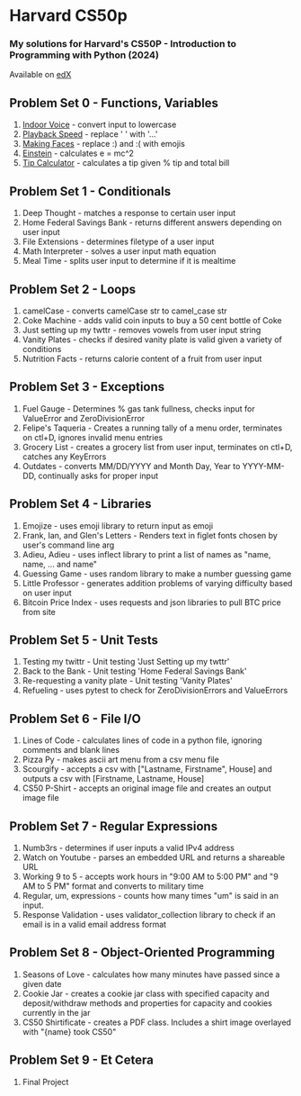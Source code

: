 # Harvard CS50p
### My solutions for Harvard's CS50P - Introduction to Programming with Python (2024)
Available on [edX](https://www.edx.org/learn/python/harvard-university-cs50-s-introduction-to-programming-with-python?index=product&objectID=course-2cc794d0-316d-42f7-bbfd-25c34e4cd5df&webview=false&campaign=CS50%27s+Introduction+to+Programming+with+Python&source=edX&product_category=course&placement_url=https%3A%2F%2Fwww.edx.org%2Flearn%2Fpython)


## Problem Set 0 - Functions, Variables
1. [Indoor Voice](../../indoor.py) - convert input to lowercase
2. [Playback Speed](../../playback.py) - replace ' ' with '...'
3. [Making Faces](../../faces.py) - replace :) and :( with emojis
4. [Einstein](/../../einstein.py) - calculates e = mc^2
5. [Tip Calculator](../../tip.py) - calculates a tip given % tip and total bill

## Problem Set 1 - Conditionals
1. Deep Thought - matches a response to certain user input
2. Home Federal Savings Bank - returns different answers depending on user input
3. File Extensions - determines filetype of a user input
4. Math Interpreter - solves a user input math equation
5. Meal Time - splits user input to determine if it is mealtime

## Problem Set 2 - Loops
1. camelCase - converts camelCase str to camel_case str
2. Coke Machine - adds valid coin inputs to buy a 50 cent bottle of Coke
3. Just setting up my twttr - removes vowels from user input string
4. Vanity Plates - checks if desired vanity plate is valid given a variety of conditions
5. Nutrition Facts - returns calorie content of a fruit from user input

## Problem Set 3 - Exceptions
1. Fuel Gauge - Determines % gas tank fullness, checks input for ValueError and ZeroDivisionError
2. Felipe's Taqueria - Creates a running tally of a menu order, terminates on ctl+D, ignores invalid menu entries
3. Grocery List - creates a grocery list from user input, terminates on ctl+D, catches any KeyErrors
4. Outdates - converts MM/DD/YYYY and Month Day, Year to YYYY-MM-DD, continually asks for proper input

## Problem Set 4 - Libraries
1. Emojize - uses emoji library to return input as emoji
2. Frank, Ian, and Glen's Letters - Renders text in figlet fonts chosen by user's command line arg
3. Adieu, Adieu - uses inflect library to print a list of names as "name, name, ... and name"
4. Guessing Game - uses random library to make a number guessing game
5. Little Professor - generates addition problems of varying difficulty based on user input
6. Bitcoin Price Index - uses requests and json libraries to pull BTC price from site

## Problem Set 5 - Unit Tests
1. Testing my twittr - Unit testing 'Just Setting up my twttr'
2. Back to the Bank - Unit testing 'Home Federal Savings Bank'
3. Re-requesting a vanity plate - Unit testing 'Vanity Plates'
4. Refueling - uses pytest to check for ZeroDivisionErrors and ValueErrors

## Problem Set 6 - File I/O
1. Lines of Code - calculates lines of code in a python file, ignoring comments and blank lines
2. Pizza Py - makes ascii art menu from a csv menu file
3. Scourgify - accepts a csv with ["Lastname, Firstname", House] and outputs a csv with [Firstname, Lastname, House]
4. CS50 P-Shirt - accepts an original image file and creates an output image file

## Problem Set 7 - Regular Expressions
1. Numb3rs - determines if user inputs a valid IPv4 address
2. Watch on Youtube - parses an embedded URL and returns a shareable URL
3. Working 9 to 5 - accepts work hours in "9:00 AM to 5:00 PM" and "9 AM to 5 PM" format and converts to military time
4. Regular, um, expressions - counts how many times "um" is said in an input.
5. Response Validation - uses validator_collection library to check if an email is in a valid email address format

## Problem Set 8 - Object-Oriented Programming
1. Seasons of Love - calculates how many minutes have passed since a given date
2. Cookie Jar - creates a cookie jar class with specified capacity and deposit/withdraw methods and properties for capacity and cookies currently in the jar
3. CS50 Shirtificate - creates a PDF class. Includes a shirt image overlayed with "{name} took CS50"

## Problem Set 9 - Et Cetera
1. Final Project
